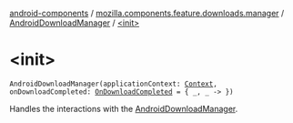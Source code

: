 [android-components](../../index.md) / [mozilla.components.feature.downloads.manager](../index.md) / [AndroidDownloadManager](index.md) / [&lt;init&gt;](./-init-.md)

# &lt;init&gt;

`AndroidDownloadManager(applicationContext: `[`Context`](https://developer.android.com/reference/android/content/Context.html)`, onDownloadCompleted: `[`OnDownloadCompleted`](../-on-download-completed.md)` = { _, _ -> })`

Handles the interactions with the [AndroidDownloadManager](index.md).

